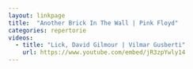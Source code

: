 ```yaml
---
layout: linkpage
title:  "Another Brick In The Wall | Pink Floyd"
categories: repertorie
videos:
  - title: "Lick, David Gilmour | Vilmar Gusberti"
    url: https://www.youtube.com/embed/jR3zpYwly14
---
```


